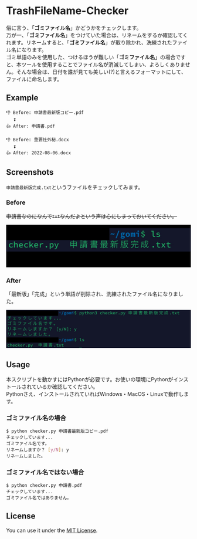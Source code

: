 # TrashFileName-Checker
俗に言う、「**ゴミファイル名**」かどうかをチェックします。<br>
万が一、「**ゴミファイル名**」をつけていた場合は、リネームをするか確認してくれます。リネームすると、「**ゴミファイル名**」が取り除かれ、洗練されたファイル名になります。<br>
ゴミ単語のみを使用した、つけるほうが難しい「**ゴミファイル名**」の場合ですと、本ツールを使用することでファイル名が消滅してしまい、よろしくありません。そんな場合は、日付を誰が見ても美しい(?)と言えるフォーマットにして、ファイルに命名します。

## Example
```
👎 Before: 申請書最新版コピー.pdf
   ⏬
👍 After: 申請書.pdf

👎 Before: 重要社外秘.docx
   ⏬
👍 After: 2022-08-06.docx
```

## Screenshots
`申請書最新版完成.txt`というファイルをチェックしてみます。

### Before
~~申請書なのになんで`txt`なんだよという声は心にしまっておいてください。~~

![image](image/before.jpg)

### After
「最新版」「完成」という単語が削除され、洗練されたファイル名になりました。

![image](image/after.jpg)

## Usage
本スクリプトを動かすにはPythonが必要です。お使いの環境にPythonがインストールされているか確認してください。<br>
Pythonさえ、インストールされていればWindows・MacOS・Linuxで動作します。

### ゴミファイル名の場合
```bash
$ python checker.py 申請書最新版コピー.pdf
チェックしています...
ゴミファイル名です。
リネームしますか？ [y/N]: y
リネームしました。
```

### ゴミファイル名ではない場合
```bash
$ python checker.py 申請書.pdf
チェックしています...
ゴミファイル名ではありません。
```

## License
You can use it under the [MIT License](LICENSE).
